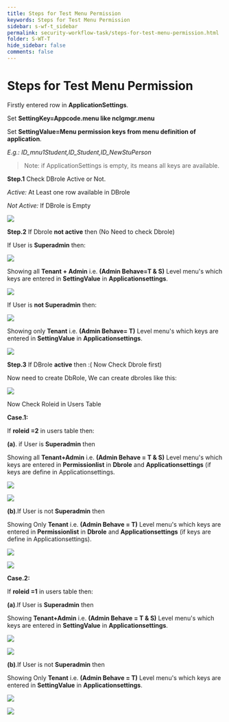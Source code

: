```yaml
---
title: Steps for Test Menu Permission
keywords: Steps for Test Menu Permission
sidebar: s-wf-t_sidebar
permalink: security-workflow-task/steps-for-test-menu-permission.html
folder: S-WT-T
hide_sidebar: false
comments: false
---
```


# Steps for Test Menu Permission

Firstly entered row in **ApplicationSettings**.

Set **SettingKey=Appcode.menu like nclgmgr.menu**

Set **SettingValue=Menu permission keys from menu definition of application**.

*E.g.: ID_mnu1Student,ID_Student,ID_NewStuPerson*

>Note: if ApplicationSettings is empty, its means all keys are available.

**Step.1** Check DBrole Active or Not.

*Active:* At Least one row available in DBrole

*Not Active:* If DBrole is Empty

![](/images/menuperdbrole.png)

**Step.2** If Dbrole **not active** then (No Need to check Dbrole)

If User is **Superadmin** then:

![](/images/menupersuperadmin.png)

Showing all **Tenant + Admin** i.e. **(Admin Behave=T & S)** Level menu's which keys are entered in **SettingValue** in **Applicationsettings**.

![](/images/menuperadminmenu.png)

If User is **not Superadmin** then:

![](/images/menupernotsuperadmin.png)

Showing only **Tenant**  i.e. **(Admin Behave= T)** Level menu's which keys are entered in **SettingValue** in **Applicationsettings**.

![](/images/menupertenant.png)

**Step.3** If DBrole **active** then :( Now Check Dbrole first)

Now need to create DbRole, We can create dbroles like this:

![](/images/menupernewrole.png)

Now Check Roleid in Users Table

**Case.1:**
 
If **roleid =2** in users table then:

**(a)**. if User is **Superadmin** then

Showing all **Tenant+Admin** i.e. **(Admin Behave = T & S)** Level menu's which keys are entered in **Permissionlist** in **Dbrole** and **Applicationsettings** (if keys are define in Applicationsettings. 

![](/images/menuperrolesuoeradmin.png)

![](/images/menuperrolemanagment.png)

**(b)**.If User is not **Superadmin** then

Showing Only **Tenant** i.e. **(Admin Behave = T)** Level menu's which keys are entered in **Permissionlist** in **Dbrole** and **Applicationsettings** (if keys are define in Applicationsettings).

![](/images/menuperrolenotsuperadmin.png)

![](/images/menupermenugroup.png)

**Case.2:**
 
If **roleid =1** in users table then:

**(a)**.If User is **Superadmin** then

Showing **Tenant+Admin** i.e. **(Admin Behave = T & S)** Level menu's which keys are entered in **SettingValue** in **Applicationsettings**.

![](/images/menuperrolesuperadmin.png)

![](/images/menupermenugroup1.png)

**(b)**.If User is not **Superadmin** then

Showing Only **Tenant** i.e. **(Admin Behave = T)** Level menu's which keys are entered in **SettingValue** in **Applicationsettings**.

![](/images/menuperrolenotsuperadmin1.png)

![](/images/menupermenugroup2.png)








